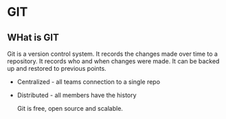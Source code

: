 # GIT

## WHat is GIT

Git is a version control system.
It records the changes made over time to a repository. It records who and when changes were made. It can be backed up and restored to previous points.

- Centralized - all teams connection to a single repo
- Distributed - all members have the history

  Git is free, open source and scalable.

  
